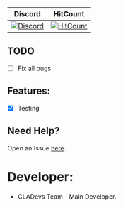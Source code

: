 | Discord | HitCount |
| :---: | :---: |
[![Discord](https://camo.githubusercontent.com/455152269a0ed38255ed15e375084d4dd08e0c98/68747470733a2f2f696d672e736869656c64732e696f2f62616467652f636861742d6f6e253230646973636f72642d3732383944412e737667)](https://discord.gg/xEm5pcM) | [![HitCount](http://hits.dwyl.io/CLADevs/CLAPE.svg)](http://hits.dwyl.io/CLADevs/CLAPE)
 
## TODO

- [ ] Fix all bugs

## Features:
- [x] Testing

 ## Need Help?
  Open an Issue [here](https://github.com/CLADevs/Swim/issues/new).

 # Developer:
 * CLADevs Team - Main Developer.
